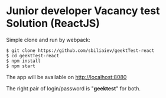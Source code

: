 # Junior developer Vacancy test Solution (ReactJS)

Simple clone and run by webpack:
```
$ git clone https://github.com/sbiliaiev/geektTest-react
$ cd geektTest-react
$ npm install
$ npm start
```
The app will be available on [http://localhost:8080](http://localhost:8080)

The right pair of login/password is "**geektest**" for both.
